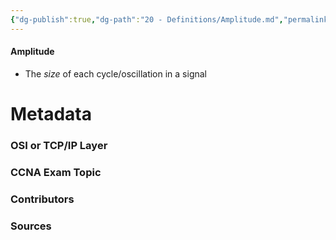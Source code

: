 ```yaml
---
{"dg-publish":true,"dg-path":"20 - Definitions/Amplitude.md","permalink":"/20-definitions/amplitude/","tags":["defs_ccna"]}
---
```


#### Amplitude
- The *size* of each cycle/oscillation in a signal







# Metadata
### OSI or TCP/IP Layer

### CCNA Exam Topic

### Contributors

### Sources

